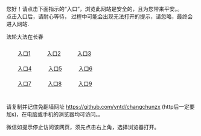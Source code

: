 您好！请点击下面指示的“入口”，浏览此网站是安全的，且为您带来平安。。 <br/>
点击入口后，请耐心等待， 过程中可能会出现无法打开的提示，请忽略，最终会进入网站. </br>

法轮大法在长春<br/>
<div style="padding:10px"><a style="margin:20px" target="_blank" href="https://d1lape8lkd0h8m.cloudfront.net/2Qpsp?hhrixn" id="ccLink1" rel="nofollow">入口1</a> <a target="_blank" style="margin:20px" href="https://d6uddrxh4nv5g.cloudfront.net/2Qpsp?vvtlvdcl" id="ccLink2" rel="nofollow">入口2</a> <a style="margin:20px" target="_blank" href="https://d1yulb01s79gyx.cloudfront.net/2Qpsp?kwzbfm" id="ccLink3" rel="nofollow">入口3</a></div>

<div style="padding:10px" ><a style="margin:20px" target="_blank" href="https://d1lape8lkd0h8m.cloudfront.net/2Qpsp?hhrixn" id="ccLink4" rel="nofollow">入口4</a> <a style="margin:20px" href="https://d6uddrxh4nv5g.cloudfront.net/2Qpsp?vvtlvdcl" target="_blank" id="ccLink5" rel="nofollow">入口5</a> <a style="margin:20px" href="https://d1yulb01s79gyx.cloudfront.net/2Qpsp?kwzbfm" target="_blank" id="ccLink6" rel="nofollow">入口6</a></div>

<div style="padding:10px"><a style="margin:20px" target="_blank" href="https://d1lape8lkd0h8m.cloudfront.net/2Qpsp?hhrixn" id="ccLink7" rel="nofollow">入口7</a> <a style="margin:20px" href="https://d6uddrxh4nv5g.cloudfront.net/2Qpsp?vvtlvdcl" target="_blank" id="ccLink8" rel="nofollow">入口8</a> <a style="margin:20px" target="_blank" href="https://d1yulb01s79gyx.cloudfront.net/2Qpsp?kwzbfm" id="ccLink9" rel="nofollow">入口9</a></div>

<br/>



请复制并记住免翻墙网址 https://github.com/yntd/changchunzx (http后一定要加s)，在电脑或手机的浏览器均可访问。。<br/>

微信如提示停止访问该网页，须先点击右上角，选择浏览器打开。
